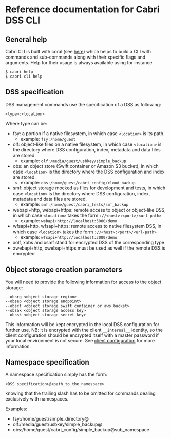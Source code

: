 # Reference documentation for Cabri DSS CLI

## General help

Cabri CLI is built with coral (see [here](dev.md))
which helps to build a CLI with commands and sub-commands along with their specific flags and arguments.
Help for their usage is always available using for instance

    $ cabri help
    $ cabri cli help

## DSS specification

DSS management commands use the specification of a DSS as following:

    <type>:<location>

Where type can be:

- fsy: a portion if a native filesystem, in which case `<location>` is its path. 
  - example: `fsy:/home/guest`
- olf: object-like files on a native filesystem, in which case `<location>`
is the directory where DSS configuration, index, metadata and data files are stored.
  - example: `olf:/media/guest/usbkey/simple_backup`
- obs: an object store (Swift container or Amazon S3 bucket),
in which case `<location>` is the directory where
the DSS configuration and index are stored.
  - example: `obs:/home/guest/cabri_config/cloud_backup`
- smf: object storage mocked as files for development and tests,
in which case `<location>` is the directory where DSS configuration, index,
metadata and data files are stored.
  - example: `smf:/home/guest/cabri_tests/smf_backup`
- webapi+http, webapi+https: remote access to object or object-like DSS,
in which case `<location>` takes the form `://<host>:<port>/<url-path>`
  - example: `webapi+http://localhost:3000/demo`
- wfsapi+http, wfsapi+https: remote access to native filesystem DSS,
  in which case `<location>` takes the form `://<host>:<port>/<url-path>`
  - example: `wfsapi+http://localhost:3000/demo`
- xolf, xobs and xsmf stand for encrypted DSS of the corresponding type
- xwebapi+http, xwebapi+https must be used as well if the remote DSS is encrypted

## Object storage creation parameters

You will need to provide the following information for access to the object storage:

    --obsrg <object storage region>
    --obsep <object storage endpoint>
    --obsct <object storage swift container or aws bucket>
    --obsak <object storage access key>
    --obssk <object storage secret key>

This information will be kept encrypted in the local DSS configuration
for further use.
NB: it is encrypted with the client `__internal__` identity,
so the client configuration should be encrypted itself with a master password
if your local environment is not secure.
See [client configuration](cliconf.md) for more information.

## Namespace specification

A namespace specification simply has the form:

    <DSS specification>@<path_to_the_namespace>

knowing that the trailing slash has to be omitted for commands
dealing exclusively with namespaces.

Examples:
- fsy:/home/guest/simple_directory@
- olf:/media/guest/usbkey/simple_backup@
- obs:/home/guest/cabri_config/simple_backup@sub_namespace
